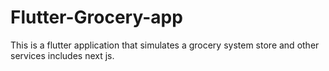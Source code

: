 # Flutter-Grocery-app
This is a flutter application that simulates a grocery system store and other services
includes next js.
